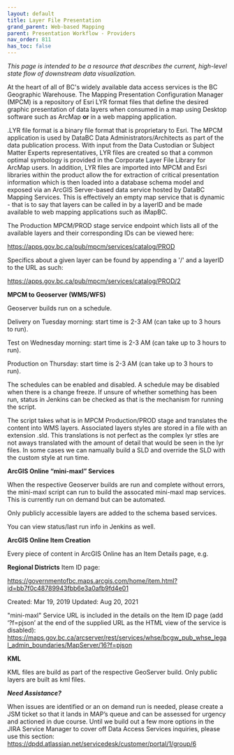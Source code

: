 ```yaml
---
layout: default
title: Layer File Presentation
grand_parent: Web-based Mapping
parent: Presentation Workflow - Providers
nav_order: 811
has_toc: false
---
```


_This page is intended to be a resource that describes the current, high-level state flow of downstream data visualization._

At the heart of all of BC's widely available data access services is the BC Geographic Warehouse.  The Mapping Presentation Configuration Manager (MPCM) is a repository of Esri LYR format files that define the desired graphic presentation of data layers when consumed in a map using Desktop software such as ArcMap **or** in a web mapping application.

.LYR file format is a binary file format that is proprietary to Esri.  The MPCM application is used by DataBC Data Administrators/Architects as part of the data publication process.  With input from the Data Custodian or Subject Matter Experts representatives, LYR files are created so that a common optimal symbology is provided in the Corporate Layer File Library for ArcMap users.  In addition, LYR files are imported into MPCM and Esri libraries within the product allow the for extraction of critical presentation information which is then loaded into a database schema model and exposed via an ArcGIS Server-based data service hosted by DataBC Mapping Services.  This is effectively an empty map service that is dynamic - that is to say that layers can be called in by a layerID and be made available to web mapping applications such as iMapBC.

The Production MPCM/PROD stage service endpoint which lists all of the available layers and their corresponding IDs can be viewed here:

https://apps.gov.bc.ca/pub/mpcm/services/catalog/PROD

Specifics about a given layer can be found by appending a '/' and a layerID to the URL as such:

https://apps.gov.bc.ca/pub/mpcm/services/catalog/PROD/2

**MPCM to Geoserver (WMS/WFS)**

Geoserver builds run on a schedule. 

Delivery on Tuesday morning: start time is 2-3 AM (can take up to 3 hours to run).

Test on Wednesday morning: start time is 2-3 AM (can take up to 3 hours to run).    

Production on Thursday: start time is 2-3 AM (can take up to 3 hours to run). 

The schedules can be enabled and disabled.  A schedule may be disabled when there is a change freeze. If unsure of whether something has been run, status in Jenkins can be checked as that is the mechanism for running the script.

The script takes what is in MPCM Production/PROD stage and translates the content into WMS layers.  Associated layers styles are stored in a file with an extension .sld. This translations is not perfect as the complex lyr stles are not aways translated with the amount of detail that would be seen in the lyr files. In some cases we can namually build a SLD and override the SLD with the custom style at run time.

**ArcGIS Online “mini-maxl” Services**

When the respective Geoserver builds are run and complete without errors, the mini-maxl script can run to build the assocated mini-maxl map services. This is currently run on demand but can be automated.

Only publicly accessible layers are added to the schema based services.

You can view status/last run info in Jenkins as well.

**ArcGIS Online Item Creation**

Every piece of content in ArcGIS Online has an Item Details page, e.g.

**Regional Districts**
Item ID page:

https://governmentofbc.maps.arcgis.com/home/item.html?id=bb7f0c48789943fbb6e3a0afb9fd4e01

Created: Mar 19, 2019    Updated: Aug 20, 2021

"mini-maxl" Service URL is included in the details on the Item ID page
(add ‘?f=pjson’ at the end of the supplied URL as the HTML view of the service is disabled):
https://maps.gov.bc.ca/arcserver/rest/services/whse/bcgw_pub_whse_legal_admin_boundaries/MapServer/16?f=pjson

**KML**

KML files are build as part of the respective GeoServer build.  Only public layers are built as kml files.

**_Need Assistance?_**

When issues are identified or an on demand run is needed, please create a JSM ticket so that it lands in MAP’s queue and can be assessed for urgency and actioned in due course.  Until we build out a few more options in the JIRA Service Manager to cover off Data Access Services inquiries, please use this section: https://dpdd.atlassian.net/servicedesk/customer/portal/1/group/6
